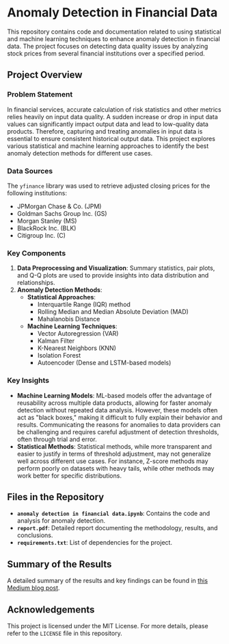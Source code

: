 # Anomaly Detection in Financial Data

This repository contains code and documentation related to using statistical and machine learning techniques to enhance anomaly detection in financial data. The project focuses on detecting data quality issues by analyzing stock prices from several financial institutions over a specified period.

## Project Overview

### Problem Statement
In financial services, accurate calculation of risk statistics and other metrics relies heavily on input data quality. A sudden increase or drop in input data values can significantly impact output data and lead to low-quality data products. Therefore, capturing and treating anomalies in input data is essential to ensure consistent historical output data. This project explores various statistical and machine learning approaches to identify the best anomaly detection methods for different use cases.

### Data Sources
The `yfinance` library was used to retrieve adjusted closing prices for the following institutions:
- JPMorgan Chase & Co. (JPM)
- Goldman Sachs Group Inc. (GS)
- Morgan Stanley (MS)
- BlackRock Inc. (BLK)
- Citigroup Inc. (C)

### Key Components
1. **Data Preprocessing and Visualization**: Summary statistics, pair plots, and Q-Q plots are used to provide insights into data distribution and relationships.
2. **Anomaly Detection Methods**:
   - **Statistical Approaches**:
     - Interquartile Range (IQR) method
     - Rolling Median and Median Absolute Deviation (MAD)
     - Mahalanobis Distance
   - **Machine Learning Techniques**:
     - Vector Autoregression (VAR)
     - Kalman Filter
     - K-Nearest Neighbors (KNN)
     - Isolation Forest
     - Autoencoder (Dense and LSTM-based models)

### Key Insights
- **Machine Learning Models**: ML-based models offer the advantage of reusability across multiple data products, allowing for faster anomaly detection without repeated data analysis. However, these models often act as "black boxes," making it difficult to fully explain their behavior and results. Communicating the reasons for anomalies to data providers can be challenging and requires careful adjustment of detection thresholds, often through trial and error.
- **Statistical Methods**: Statistical methods, while more transparent and easier to justify in terms of threshold adjustment, may not generalize well across different use cases. For instance, Z-score methods may perform poorly on datasets with heavy tails, while other methods may work better for specific distributions.

## Files in the Repository
- **`anomaly detection in financial data.ipynb`**: Contains the code and analysis for anomaly detection.
- **`report.pdf`**: Detailed report documenting the methodology, results, and conclusions.
- **`requirements.txt`**: List of dependencies for the project.

## Summary of the Results
A detailed summary of the results and key findings can be found in [this Medium blog post](https://medium.com/@behrouzbanitalebi/balancing-statistical-and-machine-learning-approaches-for-anomaly-detection-in-financial-data-23291c3e77dc).

## Acknowledgements
This project is licensed under the MIT License. For more details, please refer to the `LICENSE` file in this repository.
